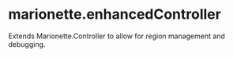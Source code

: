 marionette.enhancedController
=============================

Extends Marionette.Controller to allow for region management and debugging.
